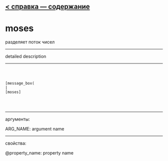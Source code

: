 [< справка — содержание](ceammc_lib.html)
---

# moses


разделяет поток чисел

---

detailed description
<br>


---


```



[message_box(                                 
|
[moses]


            
```

---
аргументы:

ARG_NAME: argument name<br>

---
свойства:

@property_name: property name<br>

